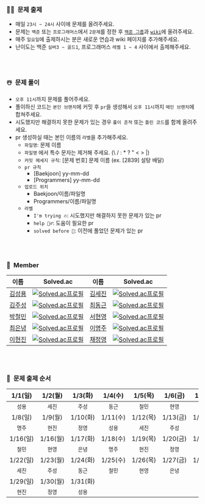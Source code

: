 ### 🎅🏻&nbsp;&nbsp;문제 출제
- 매일 `23시 ~ 24시` 사이에 문제를 올려주세요.
- 문제는 `백준` 또는 `프로그래머스`에서 `2문제`를 정한 후 [`백준 그룹`](https://www.acmicpc.net/group/practice/15438)과 [`wiki`](https://github.com/Sigmaflo/Algorithm-Study/wiki)에 올려주세요.
- 매주 `일요일`에 출제하시는 분은 새로운 연습과 wiki 페이지를 추가해주세요.
- 난이도는 백준 `실버3 ~ 골드1`, 프로그래머스 `레벨 1 ~ 4` 사이에서 출제해주세요.

<br><br>

### ☃️&nbsp;&nbsp;문제 풀이
- `오후 11시`까지 문제를 풀어주세요.
- 풀이하신 코드는 `본인 브랜치`에 커밋 후 `pr`을 생성해서 `오후 11시`까지 `메인 브랜치`에 합쳐주세요.
- 시도했지만 해결하지 못한 문제가 있는 경우 `풀이 흔적` 또는 `틀린 코드`를 함께 올려주세요.
- pr 생성하실 때는 본인 이름의 `라벨`을 추가해주세요.
  - `파일명`: 문제 이름
  - `파일명` 에서 특수 문자는 제거해 주세요. (\ / : * ? " < > |)
  - `커밋 메세지 규칙`: [문제 번호] 문제 이름 (ex. [2839] 설탕 배달)
  - `pr 규칙`
    - [Baekjoon] yy-mm-dd
    - [Programmers] yy-mm-dd
  - `업로드 위치`
    - Baekjoon/이름/파일명
    - Programmers/이름/파일명
  - `라벨`
    - `I'm trying 🔥`: 시도했지만 해결하지 못한 문제가 있는 pr
    - `help 🙋‍♂️`: 도움이 필요한 pr
    - `solved before 📝`: 이전에 풀었던 문제가 있는 pr

<br><br>

### 🎄&nbsp;&nbsp;Member
|이름|Solved.ac|이름|Solved.ac|
|--|--|--|--|
|[김성용](https://github.com/Soeng-dev)|[![Solved.ac프로필](http://mazassumnida.wtf/api/mini/generate_badge?boj=tjddyd1565)](https://solved.ac/tjddyd1565)|[김세진](https://github.com/kim-se-jin)|[![Solved.ac프로필](http://mazassumnida.wtf/api/mini/generate_badge?boj=mong7399)](https://solved.ac/mong7399)|
|[김주성](https://github.com/sigmaflo)|[![Solved.ac프로필](http://mazassumnida.wtf/api/mini/generate_badge?boj=sigmaflo2)](https://solved.ac/sigmaflo2)|[최동근](https://github.com/reddevilmidzy)|[![Solved.ac프로필](http://mazassumnida.wtf/api/mini/generate_badge?boj=cdg0228)](https://solved.ac/cdg0228)|
|[박철민](https://github.com/fe26min)|[![Solved.ac프로필](http://mazassumnida.wtf/api/mini/generate_badge?boj=fe26min)](https://solved.ac/fe26min)|[서현영](https://github.com/magnolia5)|[![Solved.ac프로필](http://mazassumnida.wtf/api/mini/generate_badge?boj=magnolia5)](https://solved.ac/magnolia5)|
|[최은녕](https://github.com/doseee)|[![Solved.ac프로필](http://mazassumnida.wtf/api/mini/generate_badge?boj=doseee)](https://solved.ac/doseee)|[이명주](https://github.com/mmmmjjj)|[![Solved.ac프로필](http://mazassumnida.wtf/api/mini/generate_badge?boj=qorwnsmj)](https://solved.ac/qorwnsmj)|
|[이현진](https://github.com/ramelHJ)|[![Solved.ac프로필](http://mazassumnida.wtf/api/mini/generate_badge?boj=ehj1107)](https://solved.ac/ehj1107)|[채정영](https://github.com/qpalzmm22)|[![Solved.ac프로필](http://mazassumnida.wtf/api/mini/generate_badge?boj=qpalzmm22)](https://solved.ac/qpalzmm22)|


<br><br>

### 🧣&nbsp;&nbsp;문제 출제 순서
|1/1(일)|1/2(월)|1/3(화)|1/4(수)|1/5(목)|1/6(금)|1/7(토)|
|:-:|:-:|:-:|:-:|:-:|:-:|:-:|
|`성용`|`세진`|`주성`|`동근`|`철민`|`현영`|`은녕`|
|1/8(일)|1/9(월)|1/10(화)|1/11(수)|1/12(목)|1/13(금)|1/14(토)|
|`명주`|`현진`|`정영`|`성용`|`세진`|`주성`|`동근`|
|1/16(일)|1/16(월)|1/17(화)|1/18(수)|1/19(목)|1/20(금)|1/21(토)|
|`철민`|`현영`|`은녕`|`명주`|`현진`|`정영`|`성용`|
|1/22(일)|1/23(월)|1/24(화)|1/25(수)|1/26(목)|1/27(금)|1/28(토)|
|`세진`|`주성`|`동근`|`철민`|`현영`|`은녕`|`명주`|
|1/29(일)|1/30(월)|1/31(화)|||||
|`현진`|`정영`|`성용`|||||
